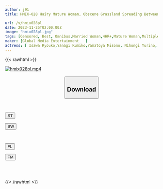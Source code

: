 ```yaml
---
author: j91
title: HMIX-028 Hairy Mature Woman, Obscene Grassland Spreading Between Her Ripe Body And Crotch, Scented Mature Pussy With Strong Sexual Desire, 20 People, 4 Hours

url: /v/hmix028pl
date: 2023-11-25T02:00:00Z
image: "hmix028pl.jpg"
tags: [Censored, Best, Omnibus,Married Woman,4HR+,Mature Woman,Multiple Story	]
maker: [Global Media Entertainment   ]
actress: [ Isawa Ryouko,Yanagi Rumiko,Yamatoya Misono, Nihongi Yurino, Mizuno Yoshie, Hiraoka Rieko, Otowa Ayako, Ono Sachiko, Nishimura Arisa, Kuroki Mari ]
---
```



{{< rawhtml >}}

<div class="video" data-videoid="39G1Xo19zZhddA2">
    <a href="javascript:;">
        <img src="/v/hmix028pl/hmix028pl.jpg" width="WIDTH" height="HEIGHT" alt="hmix028pl.mp4" loading="lazy">
    </a>
</div>

<script type="text/javascript" src="https://j91.asia/asset/on-demand-st.js"></script>

<br>
  <link rel="stylesheet" href="https://j91.asia/asset/bs5.css">
  
  <center>
  <button class="btn btn-primary" type="button" data-bs-toggle="collapse" data-bs-target=".multi-collapse" aria-expanded="false" aria-controls="multiCollapseExample1 multiCollapseExample2"><h2>Download</h2></button></center>
</p>
<div class="row">
  <div class="col">
    <div class="collapse multi-collapse" id="multiCollapseExample1">
      <div class="card card-body">
	      	      <br>
<div class="buttons">  
<p><a href="https://streamtape.to/v/39G1Xo19zZhddA2" target="_blank"><button class="btn-hover color-3"><i class="fa fa-download"></i> ST</button></a></p>
<p><a href="https://flaswish.com/fgqt3xfz56q3" target="_blank"><button class="btn-hover color-2"><i class="fa fa-download"></i> SW</button></a></p></div>
    </div>
  </div>
</div>
  <div class="col">
    <div class="collapse multi-collapse" id="multiCollapseExample2">
      <div class="card card-body">
	      <br>
<div class="buttons">
<p><a href="javascript:;" target="_blank"><button class="btn-hover color-9"><i class="fa fa-download"></i> FL</button></a></p>
<p><a href="javascript:;" target="_blank"><button class="btn-hover color-8"><i class="fa fa-download"></i> FM</button></a></p></div>
<br><br>
      </div>
    </div>
  </div>
</div>

{{< /rawhtml >}}
